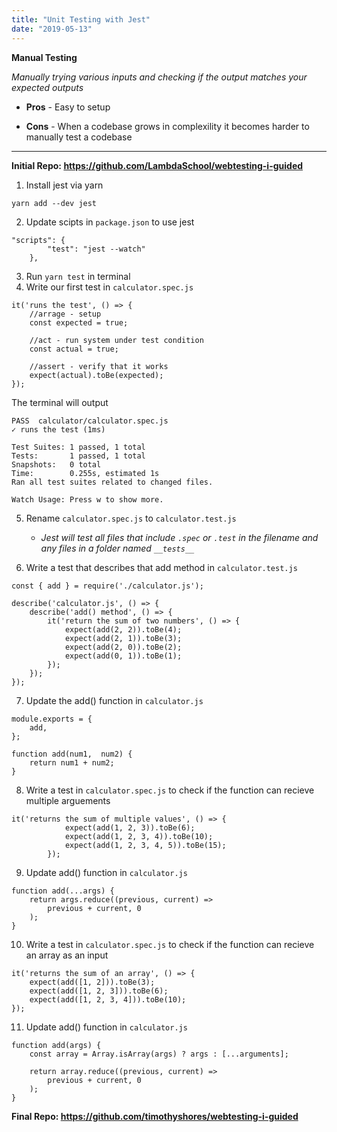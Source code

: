 ```yaml
---
title: "Unit Testing with Jest"
date: "2019-05-13"
---
```



**Manual Testing** 

*Manually trying various inputs and checking if the output matches your expected outputs*

- **Pros** - Easy to setup

- **Cons** - When a codebase grows in complexility it becomes harder to manually test a codebase

---

**Initial Repo: https://github.com/LambdaSchool/webtesting-i-guided**

1. Install jest via yarn
```
yarn add --dev jest
```
2. Update scipts in `package.json` to use jest
```
"scripts": {
        "test": "jest --watch"
    },
```
3. Run `yarn test` in terminal 
4. Write our first test in `calculator.spec.js`
   
```
it('runs the test', () => {
    //arrage - setup
    const expected = true;

    //act - run system under test condition
    const actual = true;

    //assert - verify that it works
    expect(actual).toBe(expected);
});
```

The terminal will output

```
PASS  calculator/calculator.spec.js
✓ runs the test (1ms)

Test Suites: 1 passed, 1 total
Tests:       1 passed, 1 total
Snapshots:   0 total
Time:        0.255s, estimated 1s
Ran all test suites related to changed files.

Watch Usage: Press w to show more.

```

5. Rename `calculator.spec.js` to `calculator.test.js`
   - *Jest will test all files that include `.spec` or `.test` in the filename and any files in a folder named `__tests__`*

6. Write a test that describes that add method in `calculator.test.js`

```
const { add } = require('./calculator.js');

describe('calculator.js', () => {
    describe('add() method', () => {
        it('return the sum of two numbers', () => {
            expect(add(2, 2)).toBe(4);
            expect(add(2, 1)).toBe(3);
            expect(add(2, 0)).toBe(2);
            expect(add(0, 1)).toBe(1);            
        });
    });
});
```

7. Update the add() function in `calculator.js`

```
module.exports = {
    add,
};

function add(num1,  num2) {
    return num1 + num2;
}

```

8. Write a test in `calculator.spec.js` to check if the function can recieve multiple arguements
   
```
it('returns the sum of multiple values', () => {
            expect(add(1, 2, 3)).toBe(6);
            expect(add(1, 2, 3, 4)).toBe(10);
            expect(add(1, 2, 3, 4, 5)).toBe(15);
        });
```
9. Update add() function in `calculator.js`

```
function add(...args) {
    return args.reduce((previous, current) =>
        previous + current, 0
    );
}
```

10. Write a test in `calculator.spec.js` to check if the function can recieve an array as an input

```
it('returns the sum of an array', () => {
    expect(add([1, 2])).toBe(3);
    expect(add([1, 2, 3])).toBe(6);
    expect(add([1, 2, 3, 4])).toBe(10);
});
```

11. Update add() function in `calculator.js`

```
function add(args) {
    const array = Array.isArray(args) ? args : [...arguments];

    return array.reduce((previous, current) =>
        previous + current, 0
    );
}
```

**Final Repo: https://github.com/timothyshores/webtesting-i-guided**